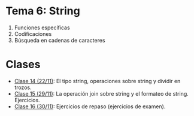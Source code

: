 # Tema 6: String

1. Funciones específicas
2. Codificaciones
3. Búsqueda en cadenas de caracteres

# Clases
* [Clase 14 (22/11)](clase14.md): El tipo string, operaciones sobre string y dividir en trozos.
* [Clase 15 (29/11)](clase15.md): La operación join sobre string y el formateo de string. Ejercicios.
* [Clase 16 (30/11)](clase16.md): Ejercicios de repaso (ejercicios de examen).
